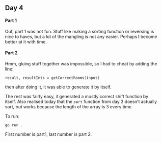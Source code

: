 ## Day 4

#### Part 1
Ouf, part 1 was not fun.
Stuff like making a sorting function or reversing is nice to haves, but a lot of the mangling is not any easier. Perhaps I become better at it with time.

#### Part 2
Hmm, gluing stuff together was impossible, so I had to cheat by adding the line:
```
result, resultInts = getCorrectRooms(input)
```
then after doing it, it was able to generate it by itself.

The rest was fairly easy, it generated a mostly correct shift function by itself. Also realised today that the `sort` function from day 3 doesn't actually sort, but works because the length of the array is 3 every time.

To run:
```
go run .
```
First number is part1, last number is part 2.
